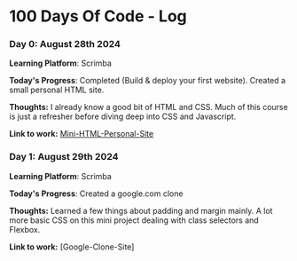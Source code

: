 # 100 Days Of Code - Log

### Day 0: August 28th 2024 

**Learning Platform**: Scrimba

**Today's Progress**: Completed (Build & deploy your first website). Created a small personal HTML site.

**Thoughts:** I already know a good bit of HTML and CSS. Much of this course is just a refresher before diving deep into CSS and Javascript.

**Link to work:** [Mini-HTML-Personal-Site](https://0-scrimba-personal-site.netlify.app)

### Day 1: August 29th 2024 

**Learning Platform**: Scrimba

**Today's Progress**: Created a google.com clone

**Thoughts:** Learned a few things about padding and margin mainly. A lot more basic CSS on this mini project dealing with class selectors and Flexbox.

**Link to work:** [Google-Clone-Site]

